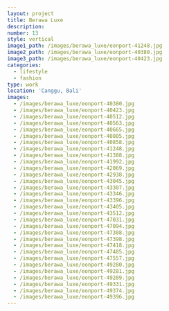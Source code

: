 ```yaml
---
layout: project
title: Berawa Luxe
description:
number: 13
style: vertical
image1_path: /images/berawa_luxe/eonport-41248.jpg
image2_path: /images/berawa_luxe/eonport-40380.jpg
image3_path: /images/berawa_luxe/eonport-40423.jpg
categories:
  - lifestyle
  - fashion
type: work
location: 'Canggu, Bali'
images:
  - /images/berawa_luxe/eonport-40380.jpg
  - /images/berawa_luxe/eonport-40423.jpg
  - /images/berawa_luxe/eonport-40512.jpg
  - /images/berawa_luxe/eonport-40563.jpg
  - /images/berawa_luxe/eonport-40665.jpg
  - /images/berawa_luxe/eonport-40805.jpg
  - /images/berawa_luxe/eonport-40858.jpg
  - /images/berawa_luxe/eonport-41248.jpg
  - /images/berawa_luxe/eonport-41388.jpg
  - /images/berawa_luxe/eonport-41992.jpg
  - /images/berawa_luxe/eonport-42069.jpg
  - /images/berawa_luxe/eonport-42938.jpg
  - /images/berawa_luxe/eonport-43045.jpg
  - /images/berawa_luxe/eonport-43307.jpg
  - /images/berawa_luxe/eonport-43346.jpg
  - /images/berawa_luxe/eonport-43396.jpg
  - /images/berawa_luxe/eonport-43405.jpg
  - /images/berawa_luxe/eonport-43512.jpg
  - /images/berawa_luxe/eonport-47031.jpg
  - /images/berawa_luxe/eonport-47094.jpg
  - /images/berawa_luxe/eonport-47308.jpg
  - /images/berawa_luxe/eonport-47398.jpg
  - /images/berawa_luxe/eonport-47418.jpg
  - /images/berawa_luxe/eonport-47485.jpg
  - /images/berawa_luxe/eonport-47557.jpg
  - /images/berawa_luxe/eonport-49280.jpg
  - /images/berawa_luxe/eonport-49281.jpg
  - /images/berawa_luxe/eonport-49289.jpg
  - /images/berawa_luxe/eonport-49331.jpg
  - /images/berawa_luxe/eonport-49374.jpg
  - /images/berawa_luxe/eonport-49396.jpg
---
```

